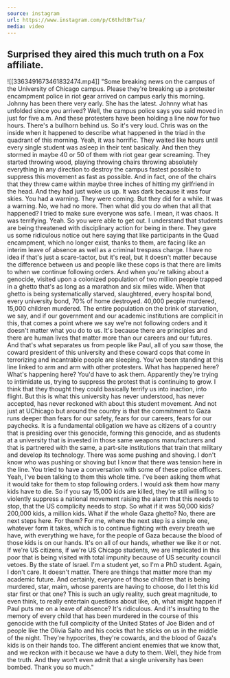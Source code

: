 ```yaml
---
source: instagram
url: https://www.instagram.com/p/C6thdtBrTsa/
media: video
---
```


## Surprised they aired this much truth on a Fox affiliate.

![[3363491673461832474.mp4]]
"Some breaking news on the campus of the University of Chicago campus.
Please they're breaking up a protester encampment police in riot gear arrived on campus early this morning.
Johnny has been there very early.
She has the latest.
Johnny what has unfolded since you arrived?
Well, the campus police says you said moved in just for five a.m.
And these protesters have been holding a line now for two hours.
There's a bullhorn behind us.
So it's very loud.
Chris was on the inside when it happened to describe what happened in the
triad in the quadrant of this morning.
Yeah, it was horrific.
They waited like hours until every single student was asleep in their tent
basically.
And then they stormed in maybe 40 or 50 of them with riot gear gear screaming.
They started throwing wood, playing throwing chairs throwing absolutely
everything in any direction to destroy the campus fastest possible to
suppress this movement as fast as possible.
And in fact, one of the chairs that they threw came within maybe three
inches of hitting my girlfriend in the head.
And they had just woke us up.
It was dark because it was four skies.
You had a warning.
They were coming.
But they did for a while.
It was a warning.
No, we had no more.
Then what did you do when that all that happened?
I tried to make sure everyone was safe.
I mean, it was chaos.
It was terrifying.
Yeah.
So you were able to get out.
I understand that students are being threatened with disciplinary action for
being in there.
They gave us some ridiculous notice out here saying that like participants in
the Quad encampment, which no longer exist, thanks to them, are facing like an
interim leave of absence as well as a criminal trespass charge.
I have no idea if that's just a scare-tactor, but it's real, but it doesn't
matter because the difference between us and people like these cops is that
there are limits to when we continue following orders.
And when you're talking about a genocide, visited upon a colonized population of two
million people trapped in a ghetto that's as long as a marathon and six miles wide.
When that ghetto is being systematically starved, slaughtered, every hospital
bond, every university bond, 70% of home destroyed.
40,000 people murdered, 15,000 children murdered.
The entire population on the brink of starvation, we say, and if our government and our academic
institutions are complicit in this, that comes a point where we say we're not following
orders and it doesn't matter what you do to us.
It's because there are principles and there are human lives that matter more than our
careers and our futures.
And that's what separates us from people like Paul, all of you saw those, the coward
president of this university and these coward cops that come in terrorizing and incantrable
people are sleeping.
You've been standing at this line linked to arm and arm with other protesters.
What has happened here?
What's happening here?
You'd have to ask them.
Apparently they're trying to intimidate us, trying to suppress the protest that is continuing
to grow.
I think that they thought they could basically terrify us into inaction, into flight.
But this is what this university has never understood, has never accepted, has never reckoned
with about this student movement.
And not just at UChicago but around the country is that the commitment to Gaza runs deeper
than fears for our safety, fears for our careers, fears for our paychecks.
It is a fundamental obligation we have as citizens of a country that is presiding over
this genocide, forming this genocide, and as students at a university that is invested
in those same weapons manufacturers and that is partnered with the same, a part-site institutions
that train that military and develop its technology.
There was some pushing and shoving.
I don't know who was pushing or shoving but I know that there was tension here in the
line.
You tried to have a conversation with some of these police officers.
Yeah, I've been talking to them this whole time.
I've been asking them what it would take for them to stop following orders.
I would ask them how many kids have to die.
So if you say 15,000 kids are killed, they're still willing to violently suppress a national
movement raising the alarm that this needs to stop, that the US complicity needs to stop.
So what if it was 50,000 kids?
200,000 kids, a million kids.
What if the whole Gaza ghetto?
No, there are next steps here.
For them?
For me, where the next step is a simple one, whatever form it takes, which is to continue
fighting with every breath we have, with everything we have, for the people of Gaza because
the blood of those kids is on our hands.
It's on all of our hands, whether we like it or not.
If we're US citizens, if we're US Chicago students, we are implicated in this poor that is
being visited with total impunity because of US security council vetoes.
By the state of Israel.
I'm a student yet, so I'm a PhD student.
Again, I don't care.
It doesn't matter.
There are things that matter more than my academic future.
And certainly, everyone of those children that is being murdered, star, maim, whose parents
are having to choose, do I let this kid star first or that one?
This is such an ugly reality, such great magnitude, to even think, to really entertain questions
about like, oh, what might happen if Paul puts me on a leave of absence?
It's ridiculous.
And it's insulting to the memory of every child that has been murdered in the course
of this genocide with the full complicity of the United States of Joe Biden and of people
like the Olivia Salto and his cocks that he sticks on us in the middle of the night.
They're hypocrites, they're cowards, and the blood of Gaza's kids is on their hands too.
The different ancient enemies that we know that, and we reckon with it because we have
a duty to them.
Well, they hide from the truth.
And they won't even admit that a single university has been bombed.
Thank you so much."
